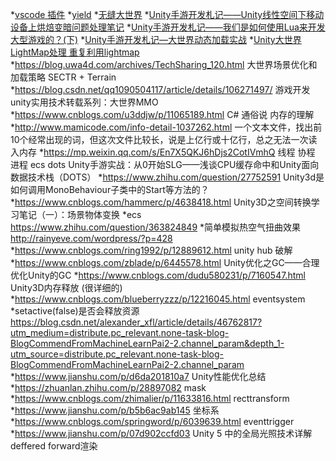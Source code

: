 *[vscode 插件](https://blog.csdn.net/qq_36848370/article/details/89488257)
*[yield](https://blog.csdn.net/wonengxing/article/details/43267785)
*[无缝大世界](https://www.jianshu.com/p/abfab0e6f2fc)
*[Unity手游开发札记——Unity线性空间下移动设备上烘焙变暗问题处理笔记](https://www.jianshu.com/p/cb433c9d4d99)
*[Unity手游开发札记——我们是如何使用Lua来开发大型游戏的？(下)](https://www.jianshu.com/p/9f0df2f8f979)
*[Unity手游开发札记—大世界动态加载实战](https://blog.uwa4d.com/archives/1919.html)
*[Unity大世界LightMap处理 重复利用lightmap](https://zhuanlan.zhihu.com/p/110325477)
*https://blog.uwa4d.com/archives/TechSharing_120.html 大世界场景优化和加载策略 SECTR + Terrain
*https://blog.csdn.net/qq1090504117/article/details/106271497/ 游戏开发unity实用技术转载系列：大世界MMO
*https://www.cnblogs.com/u3ddjw/p/11065189.html C# 通俗说 内存的理解
*http://www.mamicode.com/info-detail-1037262.html 一个文本文件，找出前10个经常出现的词，但这次文件比较长，说是上亿行或十亿行，总之无法一次读入内存
*https://mp.weixin.qq.com/s/En7X5QKJ6hDjs2CotIVmhQ 线程 协程 进程 ecs dots Unity手游实战：从0开始SLG——浅谈CPU缓存命中和Unity面向数据技术栈（DOTS）
*https://www.zhihu.com/question/27752591 Unity3d是如何调用MonoBehaviour子类中的Start等方法的？
*https://www.cnblogs.com/hammerc/p/4638418.html Unity3D之空间转换学习笔记（一）：场景物体变换
*ecs https://www.zhihu.com/question/363824849
*简单模拟热空气扭曲效果 http://rainyeve.com/wordpress/?p=428
*https://www.cnblogs.com/ring1992/p/12889612.html unity hub 破解
*https://www.cnblogs.com/zblade/p/6445578.html Unity优化之GC——合理优化Unity的GC
*https://www.cnblogs.com/dudu580231/p/7160547.html Unity3D内存释放 (很详细的)
*https://www.cnblogs.com/blueberryzzz/p/12216045.html eventsystem
*setactive(false)是否会释放资源 https://blog.csdn.net/alexander_xfl/article/details/46762817?utm_medium=distribute.pc_relevant.none-task-blog-BlogCommendFromMachineLearnPai2-2.channel_param&depth_1-utm_source=distribute.pc_relevant.none-task-blog-BlogCommendFromMachineLearnPai2-2.channel_param
*https://www.jianshu.com/p/d6da201810a7 Unity性能优化总结
*https://zhuanlan.zhihu.com/p/28897082 mask
*https://www.cnblogs.com/zhimalier/p/11633816.html recttransform
*https://www.jianshu.com/p/b5b6ac9ab145 坐标系
*https://www.cnblogs.com/springword/p/6039639.html eventtrigger
*https://www.jianshu.com/p/07d902ccfd03 Unity 5 中的全局光照技术详解 deffered forward渲染